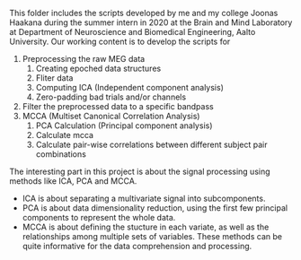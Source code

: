 This folder includes the scripts developed by me and my college Joonas Haakana during the summer intern in 2020 at the Brain and Mind Laboratory at Department of Neuroscience and Biomedical Engineering, Aalto University.
Our working content is to develop the scripts for 
1. Preprocessing the raw MEG data
   1. Creating epoched data structures
   2. Fliter data
   3. Computing ICA (Independent component analysis)
   4. Zero-padding bad trials and/or channels
2. Filter the preprocessed data to a specific bandpass
3. MCCA (Multiset Canonical Correlation Analysis)
   1. PCA Calculation (Principal component analysis)
   2. Calculate mcca
   3. Calculate pair-wise correlations between different subject pair combinations
   
The interesting part in this project is about the signal processing using methods like ICA, PCA and MCCA. 
* ICA is about separating a multivariate signal into subcomponents.
* PCA is about data dimensionality reduction, using the first few principal components to represent the whole data.
* MCCA is about defining the stucture in each variate, as well as the relationships among multiple sets of variables.
These methods can be quite informative for the data comprehension and processing.
